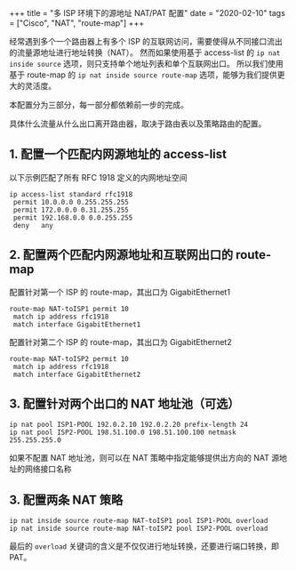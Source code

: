+++
title = "多 ISP 环境下的源地址 NAT/PAT 配置"
date = "2020-02-10"
tags = ["Cisco", "NAT", "route-map"]
+++

经常遇到多个一个路由器上有多个 ISP 的互联网访问，需要使得从不同接口流出的流量源地址进行地址转换（NAT）。
然而如果使用基于 access-list 的 `ip nat inside source` 选项，则只支持单个地址列表和单个互联网出口。
所以我们使用基于 route-map 的 `ip nat inside source route-map` 选项，能够为我们提供更大的灵活度。

本配置分为三部分，每一部分都依赖前一步的完成。

具体什么流量从什么出口离开路由器，取决于路由表以及策略路由的配置。

## 1. 配置一个匹配内网源地址的 access-list

以下示例匹配了所有 RFC 1918 定义的内网地址空间

```console
ip access-list standard rfc1918
 permit 10.0.0.0 0.255.255.255
 permit 172.0.0.0 0.31.255.255
 permit 192.168.0.0 0.0.255.255
 deny   any
```

## 2. 配置两个匹配内网源地址和互联网出口的 route-map

配置针对第一个 ISP 的 route-map，其出口为 GigabitEthernet1

```console
route-map NAT-toISP1 permit 10
 match ip address rfc1918
 match interface GigabitEthernet1
```

配置针对第二个 ISP 的 route-map，其出口为 GigabitEthernet2

```console
route-map NAT-toISP2 permit 10
 match ip address rfc1918
 match interface GigabitEthernet2
```

## 3. 配置针对两个出口的 NAT 地址池（可选）

```console
ip nat pool ISP1-POOL 192.0.2.10 192.0.2.20 prefix-length 24
ip nat pool ISP2-POOL 198.51.100.0 198.51.100.100 netmask 255.255.255.0
```

如果不配置 NAT 地址池，则可以在 NAT 策略中指定能够提供出方向的 NAT 源地址的网络接口名称

## 3. 配置两条 NAT 策略

```console
ip nat inside source route-map NAT-toISP1 pool ISP1-POOL overload
ip nat inside source route-map NAT-toISP2 pool ISP2-POOL overload
```

最后的 `overload` 关键词的含义是不仅仅进行地址转换，还要进行端口转换，即 PAT。
